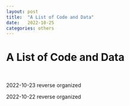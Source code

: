 ```yaml
---
layout: post
title:  "A List of Code and Data"
date:   2022-10-25
categories: others
---
```

<h1>A List of Code and Data</h1>

<br />

<p>2022-10-23 reverse organized</p>

<p>2022-10-22 reverse organized</p>

<br />
